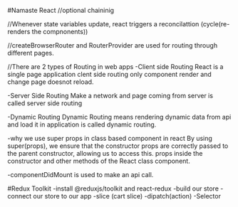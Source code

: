 #Namaste React
//optional chaininig

//Whenever state variables update, react triggers a reconcilattion (cycle(re-renders the compnonents))

//createBrowserRouter and RouterProvider are used for routing through different pages. 

//There are 2 types of Routing in web apps
-Client side Routing
React is a single page application clent side routing only component render and change page doesnot reload.

-Server Side Routing
Make a network and page coming from server is called server side routing

-Dynamic Routing
Dynamic Routing means rendering dynamic data from api and load it in application is called dynamic routing. 

-why we use super props in  class based component in react
By using super(props), we ensure that the constructor props are correctly passed to the parent constructor, allowing us to access this. props inside the constructor and other methods of the React class component.

-componentDidMount is used to make an api call.


#Redux Toolkit
-install @reduxjs/toolkit and react-redux
-build our store
-connect our store to our app
-slice (cart slice)
-dipatch(action)
-Selector

